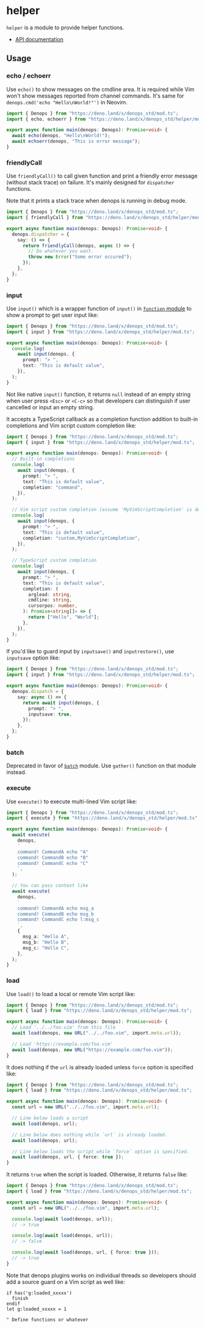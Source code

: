 # helper

`helper` is a module to provide helper functions.

- [API documentation](https://doc.deno.land/https/deno.land/x/denops_std/helper/mod.ts)

## Usage

### echo / echoerr

Use `echo()` to show messages on the cmdline area. It is required while Vim
won't show messages reported from channel commands. It's same for
`denops.cmd('echo "Hello\nWorld!"')` in Neovim.

```typescript
import { Denops } from "https://deno.land/x/denops_std/mod.ts";
import { echo, echoerr } from "https://deno.land/x/denops_std/helper/mod.ts";

export async function main(denops: Denops): Promise<void> {
  await echo(denops, "Hello\nWorld!");
  await echoerr(denops, "This is error message");
}
```

### friendlyCall

Use `friendlyCall()` to call given function and print a friendly error message
(without stack trace) on failure. It's mainly designed for `dispatcher`
functions.

Note that it prints a stack trace when denops is running in debug mode.

```typescript
import { Denops } from "https://deno.land/x/denops_std/mod.ts";
import { friendlyCall } from "https://deno.land/x/denops_std/helper/mod.ts";

export async function main(denops: Denops): Promise<void> {
  denops.dispatcher = {
    say: () => {
      return friendlyCall(denops, async () => {
        // Do whatever you want.
        throw new Error("Some error occured");
      });
    },
  };
}
```

### input

Use `input()` which is a wrapper function of `input()` in
[`function` module](../function/README.md) to show a prompt to get user input
like:

```typescript
import { Denops } from "https://deno.land/x/denops_std/mod.ts";
import { input } from "https://deno.land/x/denops_std/helper/mod.ts";

export async function main(denops: Denops): Promise<void> {
  console.log(
    await input(denops, {
      prompt: "> ",
      text: "This is default value",
    }),
  );
}
```

Not like native `input()` function, it returns `null` instead of an empty string
when user press `<Esc>` or `<C-c>` so that developers can distinguish if user
cancelled or input an empty string.

It accepts a TypeScript callback as a completion function addition to built-in
completions and Vim script custom completion like:

```typescript
import { Denops } from "https://deno.land/x/denops_std/mod.ts";
import { input } from "https://deno.land/x/denops_std/helper/mod.ts";

export async function main(denops: Denops): Promise<void> {
  // Built-in completions
  console.log(
    await input(denops, {
      prompt: "> ",
      text: "This is default value",
      completion: "command",
    }),
  );

  // Vim script custom completion (assume 'MyVimScriptCompletion' is defined in Vim script)
  console.log(
    await input(denops, {
      prompt: "> ",
      text: "This is default value",
      completion: "custom,MyVimScriptCompletion",
    }),
  );

  // TypeScript custom completion
  console.log(
    await input(denops, {
      prompt: "> ",
      text: "This is default value",
      completion: (
        arglead: string,
        cmdline: string,
        cursorpos: number,
      ): Promise<string[]> => {
        return ["Hello", "World"];
      },
    }),
  );
}
```

If you'd like to guard input by `inputsave()` and `inputrestore()`, use
`inputsave` option like:

```typescript
import { Denops } from "https://deno.land/x/denops_std/mod.ts";
import { input } from "https://deno.land/x/denops_std/helper/mod.ts";

export async function main(denops: Denops): Promise<void> {
  denops.dispatch = {
    say: async () => {
      return await input(denops, {
        prompt: "> ",
        inputsave: true,
      });
    },
  };
}
```

### batch

Deprecated in favor of [`batch`](./batch/README.md) module. Use `gather()`
function on that module instead.

### execute

Use `execute()` to execute multi-lined Vim script like:

```typescript
import { Denops } from "https://deno.land/x/denops_std/mod.ts";
import { execute } from "https://deno.land/x/denops_std/helper/mod.ts";

export async function main(denops: Denops): Promise<void> {
  await execute(
    denops,
    `
    command! CommandA echo "A"
    command! CommandB echo "B"
    command! CommandC echo "C"
    `,
  );

  // You can pass context like
  await execute(
    denops,
    `
    command! CommandA echo msg_a
    command! CommandB echo msg_b
    command! CommandC echo l:msg_c
    `,
    {
      msg_a: "Hello A",
      msg_b: "Hello B",
      msg_c: "Hello C",
    },
  );
}
```

### load

Use `load()` to load a local or remote Vim script like:

```typescript
import { Denops } from "https://deno.land/x/denops_std/mod.ts";
import { load } from "https://deno.land/x/denops_std/helper/mod.ts";

export async function main(denops: Denops): Promise<void> {
  // Load '../../foo.vim' from this file
  await load(denops, new URL("../../foo.vim", import.meta.url));

  // Load 'https://example.com/foo.vim'
  await load(denops, new URL("https://example.com/foo.vim"));
}
```

It does nothing if the `url` is already loaded unless `force` option is
specified like:

```typescript
import { Denops } from "https://deno.land/x/denops_std/mod.ts";
import { load } from "https://deno.land/x/denops_std/helper/mod.ts";

export async function main(denops: Denops): Promise<void> {
  const url = new URL("../../foo.vim", import.meta.url);

  // Line below loads a script
  await load(denops, url);

  // Line below does nothing while `url` is already loaded.
  await load(denops, url);

  // Line below loads the script while `force` option is specified.
  await load(denops, url, { force: true });
}
```

It returns `true` when the script is loaded. Otherwise, it returns `false` like:

```typescript
import { Denops } from "https://deno.land/x/denops_std/mod.ts";
import { load } from "https://deno.land/x/denops_std/helper/mod.ts";

export async function main(denops: Denops): Promise<void> {
  const url = new URL("../../foo.vim", import.meta.url);

  console.log(await load(denops, url));
  // -> true

  console.log(await load(denops, url));
  // -> false

  console.log(await load(denops, url, { force: true }));
  // -> true
}
```

Note that denops plugins works on individual threads so developers should add a
source guard on a Vim script as well like:

```vim
if has('g:loaded_xxxxx')
  finish
endif
let g:loaded_xxxxx = 1

" Define functions or whatever
```
